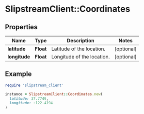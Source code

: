 # SlipstreamClient::Coordinates

## Properties

| Name | Type | Description | Notes |
| ---- | ---- | ----------- | ----- |
| **latitude** | **Float** | Latitude of the location. | [optional] |
| **longitude** | **Float** | Longitude of the location. | [optional] |

## Example

```ruby
require 'slipstream_client'

instance = SlipstreamClient::Coordinates.new(
  latitude: 37.7749,
  longitude: -122.4194
)
```

